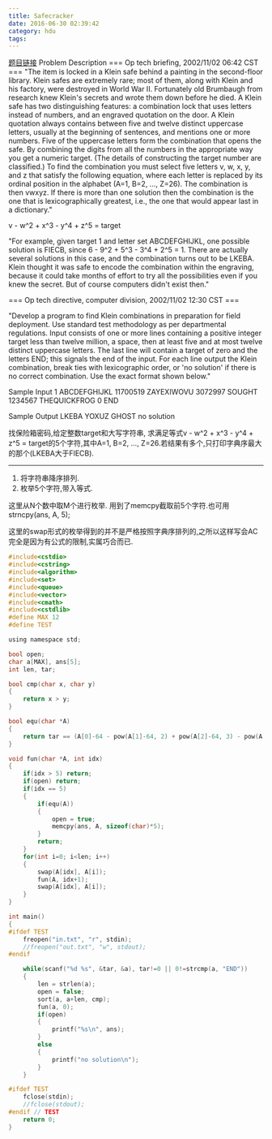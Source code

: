 ```yaml
---
title: Safecracker
date: 2016-06-30 02:39:42
category: hdu
tags: 
---
```

[题目链接](http://acm.hdu.edu.cn/showproblem.php?pid=1015)
Problem Description
=== Op tech briefing, 2002/11/02 06:42 CST === 
"The item is locked in a Klein safe behind a painting in the second-floor library. Klein safes are extremely rare; most of them, along with Klein and his factory, were destroyed in World War II. Fortunately old Brumbaugh from research knew Klein's secrets and wrote them down before he died. A Klein safe has two distinguishing features: a combination lock that uses letters instead of numbers, and an engraved quotation on the door. A Klein quotation always contains between five and twelve distinct uppercase letters, usually at the beginning of sentences, and mentions one or more numbers. Five of the uppercase letters form the combination that opens the safe. By combining the digits from all the numbers in the appropriate way you get a numeric target. (The details of constructing the target number are classified.) To find the combination you must select five letters v, w, x, y, and z that satisfy the following equation, where each letter is replaced by its ordinal position in the alphabet (A=1, B=2, ..., Z=26). The combination is then vwxyz. If there is more than one solution then the combination is the one that is lexicographically greatest, i.e., the one that would appear last in a dictionary." 

v - w^2 + x^3 - y^4 + z^5 = target 

"For example, given target 1 and letter set ABCDEFGHIJKL, one possible solution is FIECB, since 6 - 9^2 + 5^3 - 3^4 + 2^5 = 1. There are actually several solutions in this case, and the combination turns out to be LKEBA. Klein thought it was safe to encode the combination within the engraving, because it could take months of effort to try all the possibilities even if you knew the secret. But of course computers didn't exist then." 

=== Op tech directive, computer division, 2002/11/02 12:30 CST === 

"Develop a program to find Klein combinations in preparation for field deployment. Use standard test methodology as per departmental regulations. Input consists of one or more lines containing a positive integer target less than twelve million, a space, then at least five and at most twelve distinct uppercase letters. The last line will contain a target of zero and the letters END; this signals the end of the input. For each line output the Klein combination, break ties with lexicographic order, or 'no solution' if there is no correct combination. Use the exact format shown below."
 

Sample Input
1 ABCDEFGHIJKL
11700519 ZAYEXIWOVU
3072997 SOUGHT
1234567 THEQUICKFROG
0 END
 

Sample Output
LKEBA
YOXUZ
GHOST
no solution

找保险箱密码,给定整数target和大写字符串, 求满足等式v - w^2 + x^3 - y^4 + z^5 = target的5个字符,其中A=1, B=2, ..., Z=26.若结果有多个,只打印字典序最大的那个(LKEBA大于FIECB).
<hr/>

1. 将字符串降序排列.
2. 枚举5个字符,带入等式.

这里从N个数中取M个进行枚举.
用到了memcpy截取前5个字符.也可用strncpy(ans, A, 5);

这里的swap形式的枚举得到的并不是严格按照字典序排列的,之所以这样写会AC完全是因为有公式的限制,实属巧合而已.

```c
#include<cstdio>
#include<cstring>
#include<algorithm>
#include<set>
#include<queue>
#include<vector>
#include<cmath>
#include<cstdlib>
#define MAX 12
#define TEST

using namespace std;

bool open;
char a[MAX], ans[5];
int len, tar;

bool cmp(char x, char y)
{
    return x > y;
}

bool equ(char *A)
{
    return tar == (A[0]-64 - pow(A[1]-64, 2) + pow(A[2]-64, 3) - pow(A[3]-64, 4) + pow(A[4]-64, 5));
}

void fun(char *A, int idx)
{
    if(idx > 5) return;
    if(open) return;
    if(idx == 5)
    {
        if(equ(A))
        {
            open = true;
            memcpy(ans, A, sizeof(char)*5);
        }
        return;
    }
    for(int i=0; i<len; i++)
    {
        swap(A[idx], A[i]);
        fun(A, idx+1);
        swap(A[idx], A[i]);
    }
}

int main()
{
#ifdef TEST
    freopen("in.txt", "r", stdin);
    //freopen("out.txt", "w", stdout);
#endif

    while(scanf("%d %s", &tar, &a), tar!=0 || 0!=strcmp(a, "END"))
    {
        len = strlen(a);
        open = false;
        sort(a, a+len, cmp);
        fun(a, 0);
        if(open)
        {
            printf("%s\n", ans);
        }
        else
        {
            printf("no solution\n");
        }
    }

#ifdef TEST
    fclose(stdin);
    //fclose(stdout);
#endif // TEST
    return 0;
}

```